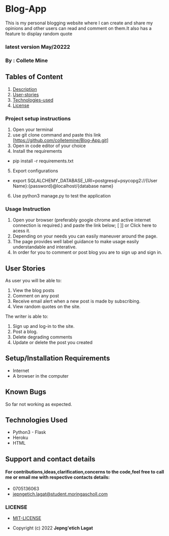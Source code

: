 # Blog-App
 This is my personal blogging website where I can create and share my opinions and other users can read and comment on them.It also has a feature to display random quote

### latest version  May/20222

### By : **Collete Mine**

## Tables of Content
1. [Description](Description)
2. [User-stories](User-stories)
3. [Technologies-used](Technologies-Used)
4. [License](LICENSE)

### Project setup instructions
1. Open your terminal
2. use git clone command and paste this link [https://github.com/colletemine/Blog-App.git]
3. Open in code editor of your choice
4. Install the requirements
  - pip install -r requirements.txt 
5. Export configurations
  - export SQLALCHEMY_DATABASE_URI=postgresql+psycopg2://{User Name}:{password}@localhost/{database name}
6. Use python3 manage.py to test the application


### Usage Instruction
 1.  Open your browser (preferably google chrome and active internet connection is required.) and paste the link below; [ ]] or Click here to acess it.
 2. Depending on your needs you can easily maneuver around the page.
 3. The page provides well label guidance to make usage easily understandable and interative.
 4. In order for you to comment or post blog you are to sign up and sign in.

 ## User Stories
  As  user you will be able to:
   1. View the blog posts 
   2. Comment on any post
   3. Receive email alert when a new post is made by subscribing.
   4. View random quotes on the site.
  
  The writer is able to:
   1. Sign up and log-in to the site.
   2. Post a blog.
   3. Delete degrading comments
   4. Update or delete the post you created
 
## Setup/Installation Requirements
- Internet
- A browser in the computer
## Known Bugs
 So far not working as expected.
## Technologies Used
- Python3 - Flask
- Heroku
- HTML
## Support and contact details
#### For contributions,ideas,clarification,concerns to the code,feel free to call me or email me with respective contacts details:
* 0705136063
* jepngetich.lagat@student.moringascholl.com
### LICENSE
 * [MIT-LICENSE](LICENSE)

 * Copyright (c) 2022   **Jepng'etich Lagat**
  
